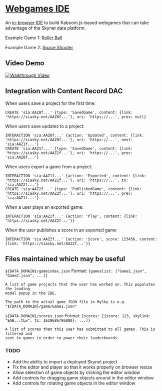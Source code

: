# [Webgames IDE](https://webgames-ide.hns.siasky.net/)

An [in-browser IDE](https://webgames-ide.hns.siasky.net/) to build Kaboom.js-based webgames that can take advantage of the Skynet data platform.

Example Game 1: [Roller Ball](https://siasky.net/GACADBuV6Wq_QCVVaKgFPS17WSQ26ZR8bz2FA6CYRgiKaQ/)

Example Game 2: [Space Shooter](https://siasky.net/IABCP7N7yCe75SYfEZrWg6hC76H4ZboFfeo0SWN67_BqPA/)


## Video Demo

[![Walkthrough Video](https://i.imgur.com/8LikgHS.png)](https://youtu.be/g6jRrBtVzI8)


## Integration with Content Record DAC

When users save a project for the first time:

    CREATE 'sia:AAZ0f...' {type: 'SavedGame', content: {link: 'https://siasky.net/AAZ0f...'}, uri: 'https://...', prev: null}

When users save updates to a project:

    INTERACTION 'sia:AAZ0f...' {action: 'Updated', content: {link: 'https://siasky.net/AAZ0f...'}, uri: 'https://...', next: 'sia:AAZ1f...'}
    CREATE 'sia:AAZ1f...' {type: 'SavedGame', content: {link: 'https://siasky.net/AAZ1f...'}, uri: 'https://...', prev: 'sia:AAZ0f...'}

When users export a game from a project:

    INTERACTION 'sia:AAZ1f...' {action: 'Exported', content: {link: 'https://siasky.net/AAZ1f...'}, uri: 'https://...', to: 'sia:AAZ2f...'}
    CREATE 'sia:AAZ2f...' {type: 'PublishedGame', content: {link: 'https://siasky.net/AAZ2f...'}, uri: 'https://...', prev: 'sia:AAZ1f...'}

When a user plays an exported game:

    INTERACTION 'sia:AAZ2f...' {action: 'Play', content: {link: 'https://siasky.net/AAZ2f...'}}

When the user publishes a score in an exported game

    INTERACTION 'sia:AAZ2f...' {action: 'Score', score: 123456, content: {link: 'https://siasky.net/AAZ2f...'}}


## Files maintained which may be useful

`${DATA_DOMAIN}/gameindex.json`
Format: `{gameslist: ["Game1.json", "Game2.json", ...]}`

    A list of game projects that the user has worked on. This populates the loading
    modal popup in the IDE.

    The path to the actual game JSON file in MySky is e.g. "${DATA_DOMAIN}/game/Game1.json"

`${DATA_DOMAIN}/scores.json`
Format: `{scores: [{score: 123, skylink: "EAB...tLw", ts: 1619686786000}, ...]}`

    A list of scores that this user has submitted to all games. This is filtered and
    sent to games in order to power their leaderboards.


### TODO

* Add the ability to import a deployed Skynet project
* Fix the editor and player so that it works properly on browser resize
* Allow selection of game objects by clicking the editor window
* Add controls for dragging game objects around in the editor window
* Add controls for rotating game objects in the editor window